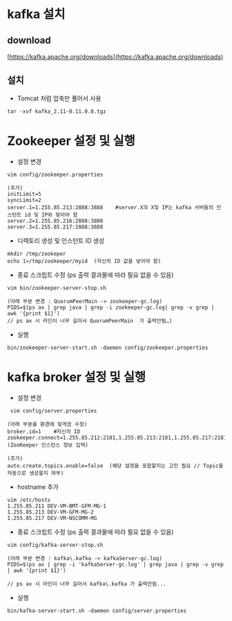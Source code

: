 # kafka 설치
##  download
[https://kafka.apache.org/downloads](https://kafka.apache.org/downloads)

##  설치
- Tomcat 처럼 압축만 풀어서 사용
```
tar -xvf kafka_2.11-0.11.0.0.tgz
```

#   Zookeeper 설정 및 실행 
-  설정 변경
```
vim config/zookeeper.properties

(추가)
initLimit=5 
syncLimit=2 
server.1=1.255.85.213:2888:3888    #server.X의 X및 IP는 kafka 서버들의 인스턴트 id 및 IP와 맞아야 함
server.2=1.255.85.216:2888:3888 
server.3=1.255.85.217:2888:3888
```
- 디렉토리 생성 및 인스턴트 ID 생성
```
mkdir /tmp/zookeper
echo 1>/tmp/zookeeper/myid  (자신의 ID 값을 넣어야 함)
```
- 종료 스크립트 수정 (ps 출력 결과물에 따라 필요 없을 수 있음)
```
vim bin/zookeeper-server-stop.sh

(아래 부분 변경 : QuorumPeerMain -> zookeeper-gc.log)
PIDS=$(ps ax | grep java | grep -i zookeeper-gc.log| grep -v grep | awk '{print $1}')
// ps ax 시 라인이 너무 길어서 QuorumPeerMain  가 출력안됨…)
```
- 실행 
```
bin/zookeeper-server-start.sh -daemon config/zookeeper.properties
``` 

#   kafka broker 설정 및 실행 

- 설정 변경
```
 vim config/server.properties

(아래 부분을 환경에 맞게끔 수정)
broker.id=1    #자신의 ID
zookeeper.connect=1.255.85.212:2181,1.255.85.213:2181,1.255.85.217:2181  (ZooKeeper 인스턴스 정보 입력)

(추가)
auto.create.topics.enable=false  (해당 설정을 포함할지는 고민 필요 // Topic을 자동으로 생성할지 여부)
```


- hostname 추가
```
vim /etc/hosts
1.255.85.211 DEV-VM-BMT-GFM-MG-1
1.255.85.213 DEV-VM-GFM-MG-2
1.255.85.217 DEV-VM-NSCOMM-MG
```
- 종료 스크립트 수정 (ps 출력 결과물에 따라 필요 없을 수 있음)
```
vim config/kafka-server-stop.sh

(아래 부분 변경 : kafka\.kafka -> kafkaServer-gc.log)
PIDS=$(ps ax | grep -i 'kafkaServer-gc.log' | grep java | grep -v grep | awk '{print $1}')

// ps ax 시 라인이 너무 길어서 kafka\.kafka 가 출력안됨...
```
- 실행 
```
bin/kafka-server-start.sh -daemon config/server.properties 
```